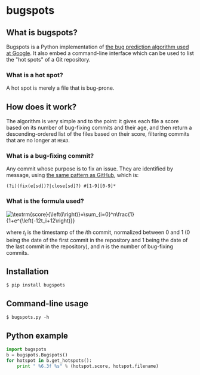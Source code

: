 # bugspots

## What is bugspots?

Bugspots is a Python implementation of
[the bug prediction algorithm used at Google][1].
It also embed a command-line interface which can be used to list the "hot spots"
of a Git repository.

 [1]: http://google-engtools.blogspot.com/2011/12/bug-prediction-at-google.html

### What is a hot spot?

A hot spot is merely a file that is bug-prone.

## How does it work?

The algorithm is very simple and to the point: it gives each file a score based
on its number of bug-fixing commits and their age, and then return a
descending-ordered list of the files based on their score, filtering commits
that are no longer at `HEAD`.

### What is a bug-fixing commit?

Any commit whose purpose is to fix an issue.  They are identified by message,
using [the same pattern as GitHub][2], which is:

	(?i)(fix(e[sd])?|close[sd]?) #[1-9][0-9]*

 [2]: https://github.com/blog/831-issues-2-0-the-next-generation

### What is the formula used?

![`\textrm{score}{\left(i\right)}=\sum_{i=0}^n\frac{1}{1+e^{\left(-12t_i+12\right)}}`][3]

where *t<sub>i</sub>* is the timestamp of the *i*th commit, normalized between 0 and 1
(0 being the date of the first commit in the repository and 1 being the date of
the last commit in the repository), and *n* is the number of bug-fixing commits.

 [3]: http://goo.gl/Uoave

## Installation

	$ pip install bugspots

## Command-line usage

	$ bugspots.py -h

## Python example

```python
import bugspots
b = bugspots.Bugspots()
for hotspot in b.get_hotspots():
    print " %6.3f %s" % (hotspot.score, hotspot.filename)
```
